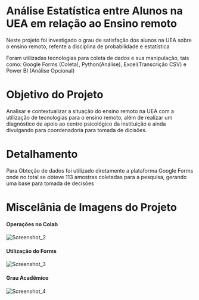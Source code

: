 # Análise Estatística entre Alunos na UEA em relação ao Ensino remoto
Neste projeto foi investigado o grau de satisfação dos alunos na UEA sobre o ensino remoto, refente a disciplina de probabilidade e estatística

Foram utilizadas tecnologias para coleta de dados e sua manipulação, tais como: Google Forms (Coleta), Python(Análise), Excel(Transcrição CSV) e Power BI (Análise Opcional)

# Objetivo do Projeto
Analisar e contextualizar a situação do ensino remoto na UEA com a utilização de tecnologias para o ensino remoto, além de realizar um diagnóstico de apoio ao centro psicológico da instituição e ainda divulgando para coordenadoria para tomada de dicisões.

# Detalhamento
Para Obteção de dados foi utilizado diretamente a plataforma Google Forms onde no total se obteve 113 amostras coletadas para a pesquisa, gerando uma base para tomada de decisões


# Miscelânia de Imagens do Projeto
#### Operações no Colab
![Screenshot_2](https://user-images.githubusercontent.com/93956726/170417834-8dae9c53-5d83-49f7-8de8-fdecda9296ad.png)
#### Utilização do Forms
![Screenshot_3](https://user-images.githubusercontent.com/93956726/170418036-1a20433e-4a2e-44c3-a37a-72634e9efbb4.png)
#### Grau Acadêmico
![Screenshot_4](https://user-images.githubusercontent.com/93956726/170418079-92981160-8b6a-445c-a2be-6fb40dfe9957.png)
